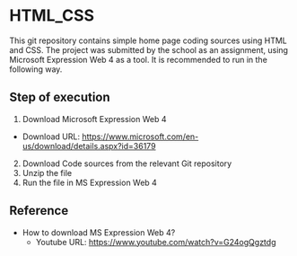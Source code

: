 # HTML_CSS

This git repository contains simple home page coding sources using HTML and CSS. The project was submitted by the school as an assignment, using Microsoft Expression Web 4 as a tool. It is recommended to run in the following way.

## Step of execution
1. Download Microsoft Expression Web 4
  * Download URL: https://www.microsoft.com/en-us/download/details.aspx?id=36179
2. Download Code sources from the relevant Git repository
3. Unzip the file
4. Run the file in MS Expression Web 4

## Reference
* How to download MS Expression Web 4?
  - Youtube URL: https://www.youtube.com/watch?v=G24ogQgztdg
